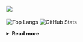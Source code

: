 ![](https://komarev.com/ghpvc/?username=chck&color=blueviolet)

<p align="left"> 
  <img alt="Top Langs" align="center" height="150" src="https://github-readme-stats-nine-umber-51.vercel.app/api/top-langs/?username=chck&layout=compact&count_private=true&show_icons=true&show_icons=true&theme=buefy" />
  <img alt="GitHub Stats" align="center" height="150" src="https://github-readme-stats-nine-umber-51.vercel.app/api?username=chck&count_private=true&show_icons=true&show_icons=true&theme=buefy" />
</p>

<details>
  <summary><b>Read more</b></summary>
  <br>

  <!--START_SECTION:waka-->
**🐱 My GitHub Data** 

> 📦 74.7 kB Used in GitHub's Storage 
 > 
> 🏆 714 Contributions in the Year 2023
 > 
> 💼 Opted to Hire
 > 
> 📜 134 Public Repositories 
 > 
> 🔑 19 Private Repositories 
 > 
**I'm a Night 🦉** 

```text
🌞 Morning                1291 commits        ████░░░░░░░░░░░░░░░░░░░░░   16.03 % 
🌆 Daytime                2049 commits        ██████░░░░░░░░░░░░░░░░░░░   25.45 % 
🌃 Evening                2205 commits        ███████░░░░░░░░░░░░░░░░░░   27.38 % 
🌙 Night                  2507 commits        ████████░░░░░░░░░░░░░░░░░   31.14 % 
```
📅 **I'm Most Productive on Monday** 

```text
Monday                   1793 commits        ██████░░░░░░░░░░░░░░░░░░░   22.27 % 
Tuesday                  1675 commits        █████░░░░░░░░░░░░░░░░░░░░   20.80 % 
Wednesday                1168 commits        ████░░░░░░░░░░░░░░░░░░░░░   14.51 % 
Thursday                 1434 commits        ████░░░░░░░░░░░░░░░░░░░░░   17.81 % 
Friday                   799 commits         ██░░░░░░░░░░░░░░░░░░░░░░░   09.92 % 
Saturday                 407 commits         █░░░░░░░░░░░░░░░░░░░░░░░░   05.05 % 
Sunday                   776 commits         ██░░░░░░░░░░░░░░░░░░░░░░░   09.64 % 
```


📊 **This Week I Spent My Time On** 

```text
💬 Programming Languages: 
Other                    29 hrs 59 mins      ███████████████████░░░░░░   75.56 % 
TypeScript               4 hrs               ███░░░░░░░░░░░░░░░░░░░░░░   10.12 % 
JSON                     1 hr 31 mins        █░░░░░░░░░░░░░░░░░░░░░░░░   03.86 % 
YAML                     1 hr 9 mins         █░░░░░░░░░░░░░░░░░░░░░░░░   02.91 % 
Docker                   52 mins             █░░░░░░░░░░░░░░░░░░░░░░░░   02.22 % 

🔥 Editors: 
Chrome                   29 hrs 59 mins      ███████████████████░░░░░░   75.55 % 
WebStorm                 5 hrs 16 mins       ███░░░░░░░░░░░░░░░░░░░░░░   13.28 % 
Neovim                   3 hrs 49 mins       ██░░░░░░░░░░░░░░░░░░░░░░░   09.62 % 
PyCharm                  22 mins             ░░░░░░░░░░░░░░░░░░░░░░░░░   00.95 % 
Obsidian                 14 mins             ░░░░░░░░░░░░░░░░░░░░░░░░░   00.60 % 
```

**I Mostly Code in Python** 

```text
Python                   39 repos            ████████░░░░░░░░░░░░░░░░░   31.20 % 
Jupyter Notebook         20 repos            ████░░░░░░░░░░░░░░░░░░░░░   16.00 % 
Rust                     7 repos             █░░░░░░░░░░░░░░░░░░░░░░░░   05.60 % 
Shell                    3 repos             █░░░░░░░░░░░░░░░░░░░░░░░░   02.40 % 
Astro                    1 repo              ░░░░░░░░░░░░░░░░░░░░░░░░░   00.80 % 
```



**Timeline**

![Lines of Code chart](https://raw.githubusercontent.com/chck/chck/main/assets/bar_graph.png)


 Last Updated on 2023-09-21 01:22 UTC
<!--END_SECTION:waka-->
</details>

